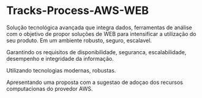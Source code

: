 # Tracks-Process-AWS-WEB

Solução tecnológica avançada que integra dados, ferramentas de análise com o objetivo de propor soluções de WEB para intensificar a utilização do seu produto.
Em um ambiente robusto, seguro, escalavel.

Garantindo os requisitos de disponibilidade, seguranca, escalabilidade, desempenho e integridade da informação.

Utilizando tecnologias modernas, robustas.

Apresentando uma proposta com a sugestao de adoçao dos recursos computacionas do provedor AWS.
